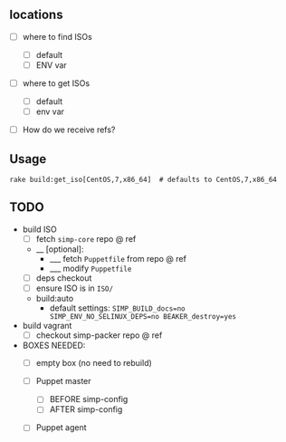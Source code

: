 
## locations

- [ ] where to find ISOs
  - [ ] default
  - [ ] ENV var
- [ ] where to get ISOs
  - [ ] default
  - [ ] env var
- [ ] How do we receive refs?




## Usage

`rake build:get_iso[CentOS,7,x86_64]  # defaults to CentOS,7,x86_64`

## TODO

<!-- not yet:
 __ - unless I already have access to ISO
  - download them
-->

- build ISO
  - [ ] fetch `simp-core` repo @ ref
  - __ [optional]:
    - ___ fetch `Puppetfile` from repo @ ref
    - ___ modify `Puppetfile`
  - [ ] deps checkout
  - [ ] ensure ISO is in `ISO/`
  - build:auto
    - default settings: `SIMP_BUILD_docs=no SIMP_ENV_NO_SELINUX_DEPS=no BEAKER_destroy=yes`
- build vagrant
  - [ ] checkout simp-packer repo @ ref

- BOXES NEEDED:
  - [ ] empty box (no need to rebuild)
  - [ ] Puppet master
    - [ ] BEFORE simp-config
    - [ ] AFTER simp-config
  - [ ] Puppet agent


